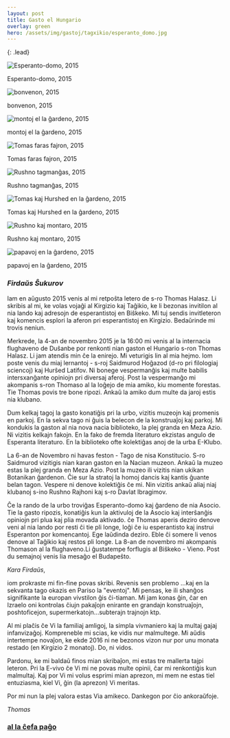 ```yaml
---
layout: post
title: Gasto el Hungario
overlay: green
hero: /assets/img/gastoj/tagxikio/esperanto_domo.jpg
---
```


{: .lead}

![Esperanto-domo, 2015](/assets/img/gastoj/tagxikio/esperanto_domo.jpg)

Esperanto-domo, 2015

![bonvenon, 2015](/assets/img/gastoj/tagxikio/bonvenon.jpg)

bonvenon, 2015
<!--break-->


![montoj el la ĝardeno, 2015](/assets/img/gastoj/tagxikio/montoj_el_la_gxardeno.jpg)

montoj el la ĝardeno, 2015

![Tomas faras fajron, 2015](/assets/img/gastoj/tagxikio/Tomas_faras_fajron.jpg)

Tomas faras fajron, 2015

![Rushno tagmanĝas, 2015](/assets/img/gastoj/tagxikio/rushno_tagmangxas.jpg)

Rushno tagmanĝas, 2015

![Tomas kaj Hurshed en la ĝardeno, 2015](/assets/img/gastoj/tagxikio/Tomas_kaj_Hurshed_en_la_gxardeno.jpg)

Tomas kaj Hurshed en la ĝardeno, 2015

![Rushno kaj montaro, 2015](/assets/img/gastoj/tagxikio/rushno_kaj_montaro.jpg)

Rushno kaj montaro, 2015

![papavoj en la ĝardeno, 2015](/assets/img/gastoj/tagxikio/papavoj_en_la_gxardeno.jpg)

papavoj en la ĝardeno, 2015

### *Firdaŭs Ŝukurov*

Iam en aŭgusto 2015 venis al mi retpoŝta letero de s-ro Thomas Halasz.
Li skribis al mi, ke volas vojaĝi al Kirgizio kaj Taĝikio, ke li bezonas
invitilon al nia lando kaj adresojn de esperantistoj en Biŝkeko. Mi tuj
sendis invitleteron kaj komencis esplori la aferon pri esperantistoj en
Kirgizio. Bedaŭrinde mi trovis neniun.  
  
Merkrede, la 4-an de novembro 2015 je la 16:00 mi venis al la internacia
flughaveno de Duŝanbe por renkonti nian gaston el Hungario s-ron Thomas
Halasz. Li jam atendis min ĉe la enirejo. Mi veturigis lin al mia hejmo.
Iom poste venis du miaj lernantoj - s-roj Saidmurod Hoĝazod (d-ro pri
filologiaj sciencoj) kaj Hurŝed Latifov. Ni bonege vespermanĝis kaj
multe babilis intersxanĝante opiniojn pri diversaj aferoj. Post la
vespermanĝo mi akompanis s-ron Thomaso al la loĝejo de mia amiko, kiu
momente forestas. Tie Thomas povis tre bone ripozi. Ankaŭ la amiko dum
multe da jaroj estis nia klubano.  
  
Dum kelkaj tagoj la gasto konatiĝis pri la urbo, vizitis muzeojn kaj
promenis en parkoj. En la sekva tago ni ĝuis la belecon de la
konstruaĵoj kaj parkoj. Mi kondukis la gaston al nia nova nacia
biblioteko, la plej granda en Meza Azio. Ni vizitis kelkajn fakojn. En
la fako de fremda literaturo ekzistas angulo de Esperanta literaturo. En
la biblioteko ofte kolektiĝas anoj de la urba E-Klubo.  
  
La 6-an de Novembro ni havas feston - Tago de nisa Konstitucio. S-ro
Saidmurod vizitigis nian karan gaston en la Nacian muzeon. Ankaŭ la
muzeo estas la plej granda en Meza Azio. Post la muzeo ili vizitis nian
ukikan Botanikan ĝardenon. Ĉie sur la stratoj la homoj dancis kaj kantis
ĝuante belan tagon. Vespere ni denove kolektiĝis ĉe mi. Nin vizitis
ankaŭ aliaj niaj klubanoj s-ino Rushno Rajhoni kaj s-ro Davlat
Ibragimov.  
  
Ĉe la rando de la urbo troviĝas Esperanto-domo kaj ĝardeno de nia
Asocio. Tie la gasto ripozis, konatiĝis kun la aktivuloj de la Asocio
kaj interŝanĝis opiniojn pri plua kaj plia movada aktivado. ĉe Thomas
aperis deziro denove veni al nia lando por resti ĉi tie pli longe, loĝi
ĉe iu esperantisto kaj instrui Esperanton por komencantoj. Ege laŭdinda
deziro. Eble ĉi somere li venos denove al Taĝikio kaj restos pli longe.
La 8-an de novembro mi akompanis Thomason al la flughaveno.Li ĝustatempe
forflugis al Biŝkeko - Vieno. Post du semajnoj venis lia mesaĝo el
Budapeŝto.  
  
*Kara Firdaŭs*,  
  
iom prokraste mi fin-fine povas skribi. Revenis sen problemo ...kaj en
la sekvanta tago okazis en Pariso la "eventoj". Mi pensas, ke ili
shanĝos signifikante la europan vivstilon ĝis ĉi-tiaman. Mi jam konas
ĝin, ĉar en Izraelo oni kontrolas ĉiujn pakaĵojn enirante en grandajn
konstruaĵojn, poshtoficejon, supermerkatojn...subterajn trajnojn ktp.  
  
Al mi plaĉis ĉe Vi la familiaj amligoj, la simpla vivmaniero kaj la
multaj gajaj infanvizaĝoj. Kompreneble mi scias, ke vidis nur
malmultege. Mi aŭdis intertempe novaĵon, ke ekde 2016 ni ne bezonos
vizon nur por unu monata restado (en Kirgizio 2 monatoj). Do, ni
vidos.  
  
Pardonu, ke mi baldaŭ finos mian skribaĵon, mi estas tre mallerta tajpi
leteron. Pri la E-vivo ĉe Vi mi ne povas multe opinii, ĉar mi
renkontiĝis kun malmultaj. Kaj por Vi mi volus esprimi mian aprezon, mi
mem ne estas tiel entuziasma, kiel Vi, ĝin (la aprezon) Vi meritas.  
  
Por mi nun la plej valora estas Via amikeco. Dankegon por ĉio
ankoraŭfoje.  
  
*Thomas*

### [al la ĉefa paĝo](espermov.htm)
